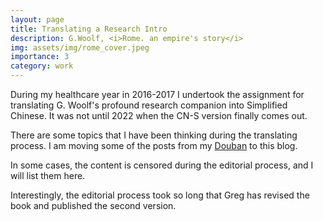 ```yaml
---
layout: page
title: Translating a Research Intro
description: G.Woolf, <i>Rome. an empire's story</i>
img: assets/img/rome_cover.jpeg
importance: 3
category: work
---
```


During my healthcare year in 2016-2017 I undertook the assignment for translating G. Woolf's profound research companion into Simplified Chinese. It was not until 2022 when the CN-S version finally comes out.

There are some topics that I have been thinking during the translating process. I am moving some of the posts from my [Douban](https://www.douban.com/people/Charles-Canton/) to this blog.

In some cases, the content is censored during the editorial process, and I will list them here.

Interestingly, the editorial process took so long that Greg has revised the book and published the second version.